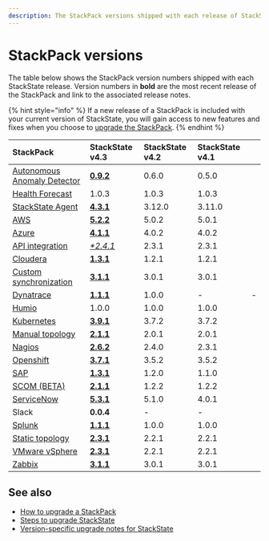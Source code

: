 ```yaml
---
description: The StackPack versions shipped with each release of StackState.
---
```


# StackPack versions

The table below shows the StackPack version numbers shipped with each StackState release. Version numbers in **bold** are the most recent release of the StackPack and link to the associated release notes.

{% hint style="info" %}
If a new release of a StackPack is included with your current version of StackState, you will gain access to new features and fixes when you choose to [upgrade the StackPack](../../stackpacks/about-stackpacks.md#upgrade-a-stackpack).
{% endhint %}

| StackPack | StackState v4.3 | StackState v4.2 | StackState v4.1 |  |
| :--- | :--- | :--- | :--- | :--- |
| [Autonomous Anomaly Detector](../../stackpacks/add-ons/aad.md) | [**0.9.2**](../../stackpacks/add-ons/aad.md#release-notes) | 0.6.0 | 0.5.0 |  |
| [Health Forecast](../../stackpacks/add-ons/health-forecast.md) | 1.0.3 | 1.0.3 | 1.0.3 |  |
| [StackState Agent](../../stackpacks/integrations/agent.md) | [**4.3.1**](../../stackpacks/integrations/agent.md#release-notes) | 3.12.0 | 3.11.0 |  |
| [AWS](../../stackpacks/integrations/aws.md) | [**5.2.2**](../../stackpacks/integrations/aws.md#release-notes) | 5.0.2 | 5.0.1 |  |
| [Azure](../../stackpacks/integrations/azure.md) | [**4.1.1**](../../stackpacks/integrations/azure.md#release-notes) | 4.0.2 | 4.0.2 |  |
| [API integration](../../stackpacks/integrations/api-integration.md) | [_\*2.4.1_](../../stackpacks/integrations/api-integration.md#release-notes) | 2.3.1 | 2.3.1 |  |
| [Cloudera](../../stackpacks/integrations/cloudera.md) | [**1.3.1**](../../stackpacks/integrations/cloudera.md#release-notes) | 1.2.1 | 1.2.1 |  |
| [Custom synchronization](../../stackpacks/integrations/customsync.md) | [**3.1.1**](https://github.com/StackVista/stackpack-autosync/blob/master/RELEASE.md) | 3.0.1 | 3.0.1 |  |
| [Dynatrace](../../stackpacks/integrations/dynatrace.md) | [**1.1.1**](../../stackpacks/integrations/dynatrace.md#release-notes) | 1.0.0 | - | - |
| [Humio](../../stackpacks/integrations/humio.md) | 1.0.0 | 1.0.0 | 1.0.0 |  |
| [Kubernetes](../../stackpacks/integrations/kubernetes.md) | [**3.9.1**](../../stackpacks/integrations/kubernetes.md#release-notes) | 3.7.2 | 3.7.2 |  |
| [Manual topology](../../stackpacks/integrations/manualtopo.md) | [**2.1.1**](../../stackpacks/integrations/manualtopo.md#release-notes) | 2.0.1 | 2.0.1 |  |
| [Nagios](../../stackpacks/integrations/nagios.md) | [**2.6.2**](../../stackpacks/integrations/nagios.md#release-notes) | 2.4.0 | 2.3.1 |  |
| [Openshift](../../stackpacks/integrations/openshift.md) | [**3.7.1**](../../stackpacks/integrations/openshift.md#release-notes) | 3.5.2 | 3.5.2 |  |
| [SAP](../../stackpacks/integrations/sap.md) | [**1.3.1**](https://github.com/StackVista/stackpack-sap/blob/master/src/main/stackpack/resources/RELEASE.md) | 1.2.0 | 1.1.0 |  |
| [SCOM \(BETA\)](../../stackpacks/integrations/scom.md) | [**2.1.1**](../../stackpacks/integrations/scom.md#release-notes) | 1.2.2 | 1.2.2 |  |
| [ServiceNow](../../stackpacks/integrations/servicenow.md) | [**5.3.1**](../../stackpacks/integrations/servicenow.md#release-notes) | 5.1.0 | 4.0.1 |  |
| Slack | **0.0.4** | - | - |  |
| [Splunk](../../stackpacks/integrations/splunk/) | [**1.1.1**](https://github.com/StackVista/stackpack-splunk/blob/master/RELEASE.md) | 1.0.0 | 1.0.0 |  |
| [Static topology](../../stackpacks/integrations/static_topology.md) | [**2.3.1**](../../stackpacks/integrations/static_topology.md#release-notes) | 2.2.1 | 2.2.1 |  |
| [VMware vSphere](../../stackpacks/integrations/vsphere.md) | [**2.3.1**](../../stackpacks/integrations/vsphere.md#release-notes) | 2.2.1 | 2.2.1 |  |
| [Zabbix](../../stackpacks/integrations/zabbix.md) | [**3.1.1**](../../stackpacks/integrations/zabbix.md#release-notes) | 3.0.1 | 3.0.1 |  |

## See also

* [How to upgrade a StackPack](../../stackpacks/about-stackpacks.md#upgrade-a-stackpack)
* [Steps to upgrade StackState](steps-to-upgrade.md)
* [Version-specific upgrade notes for StackState](version-specific-upgrade-instructions.md)

